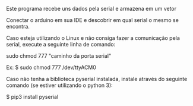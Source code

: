 Este programa recebe uns dados pela serial e armazena em um vetor

Conectar o arduino em sua IDE e descobrir em qual serial o mesmo se encontra.

Caso esteja utilizando o Linux e não consiga fazer a comunicação pela serial, execute a seguinte linha de comando:

sudo chmod 777 "caminho da porta serial"

Ex:
$ sudo chmod 777 /dev/ttyACM0


Caso não tenha a biblioteca pyserial instalada, instale através do seguinte comando (se estiver utilizando o python 3):

$ pip3 install pyserial
